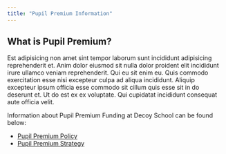 ```yaml
---
title: "Pupil Premium Information"
---
```


## What is Pupil Premium?

Est adipisicing non amet sint tempor laborum sunt incididunt adipisicing reprehenderit et. Anim dolor eiusmod sit nulla dolor proident elit incididunt irure ullamco veniam reprehenderit. Qui eu sit enim eu. Quis commodo exercitation esse nisi excepteur culpa ad aliqua incididunt. Aliquip excepteur ipsum officia esse commodo sit cillum quis esse sit in do deserunt et. Ut do est ex ex voluptate. Qui cupidatat incididunt consequat aute officia velit.

Information about Pupil Premium Funding at Decoy School can be found below:

- [Pupil Premium Policy](/uploads/Pupil-Premium-Policy-2016.pdf)
- [Pupil Premium Strategy](/uploads/Pupil-Premium-Strategy-for-Parents-2017-18.pdf)
